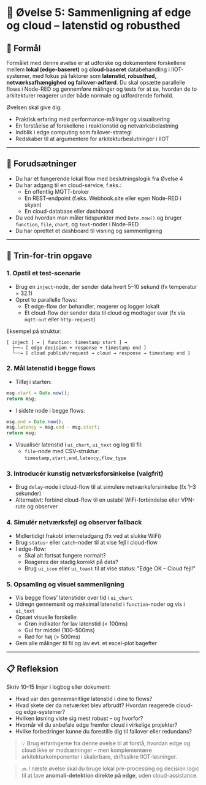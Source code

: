 # 🧪 Øvelse 5: Sammenligning af edge og cloud – latenstid og robusthed

## 🎯 Formål
Formålet med denne øvelse er at udforske og dokumentere forskellene mellem **lokal (edge-baseret)** og **cloud-baseret** databehandling i IIOT-systemer, med fokus på faktorer som **latenstid, robusthed, netværksafhængighed og failover-adfærd**. Du skal opsætte parallelle flows i Node-RED og gennemføre målinger og tests for at se, hvordan de to arkitekturer reagerer under både normale og udfordrende forhold.

Øvelsen skal give dig:
- Praktisk erfaring med performance-målinger og visualisering
- En forståelse af forskellene i reaktionstid og netværksbelastning
- Indblik i edge computing som failover-strategi
- Redskaber til at argumentere for arkitekturbeslutninger i IIOT

---

## 🧰 Forudsætninger
- Du har et fungerende lokal flow med beslutningslogik fra Øvelse 4
- Du har adgang til en cloud-service, f.eks.:
  - En offentlig MQTT-broker
  - En REST-endpoint (f.eks. Webhook.site eller egen Node-RED i skyen)
  - En cloud-database eller dashboard
- Du ved hvordan man måler tidspunkter med `Date.now()` og bruger `function`, `file`, `chart`, og `text`-noder i Node-RED
- Du har oprettet et dashboard til visning og sammenligning

---

## 🧩 Trin-for-trin opgave

### 1. Opstil et test-scenarie
- Brug en `inject`-node, der sender data hvert 5–10 sekund (fx temperatur = 32.1)
- Opret to parallelle flows:
  - Et edge-flow der behandler, reagerer og logger lokalt
  - Et cloud-flow der sender data til cloud og modtager svar (fx via `mqtt-out` eller `http-request`)

Eksempel på struktur:
```plaintext
[ inject ] → [ function: timestamp start ] →
  ├──→ [ edge decision + response + timestamp end ]
  └──→ [ cloud publish/request → cloud → response → timestamp end ]
```

### 2. Mål latenstid i begge flows
- Tilføj i starten:
```javascript
msg.start = Date.now();
return msg;
```
- I sidste node i begge flows:
```javascript
msg.end = Date.now();
msg.latency = msg.end - msg.start;
return msg;
```
- Visualisér latenstid i `ui_chart`, `ui_text` og log til fil:
  - `file`-node med CSV-struktur: `timestamp,start,end,latency,flow_type`

### 3. Introducér kunstig netværksforsinkelse (valgfrit)
- Brug `delay`-node i cloud-flow til at simulere netværksforsinkelse (fx 1–3 sekunder)
- Alternativt: forbind cloud-flow til en ustabil WiFi-forbindelse eller VPN-rute og observer

### 4. Simulér netværksfejl og observer fallback
- Midlertidigt frakobl internetadgang (fx ved at slukke WiFi)
- Brug `status`- eller `catch`-noder til at vise fejl i cloud-flow
- I edge-flow:
  - Skal alt fortsat fungere normalt?
  - Reageres der stadig korrekt på data?
  - Brug `ui_icon` eller `ui_toast` til at vise status: "Edge OK – Cloud fejl!"

### 5. Opsamling og visuel sammenligning
- Vis begge flows’ latenstider over tid i `ui_chart`
- Udregn gennemsnit og maksimal latenstid i `function`-noder og vis i `ui_text`
- Opsæt visuelle forskelle:
  - Grøn indikator for lav latenstid (< 100ms)
  - Gul for middel (100–500ms)
  - Rød for høj (> 500ms)
- Gem alle målinger til fil og lav evt. et excel-plot bagefter

---

## 📋 Refleksion
Skriv 10–15 linjer i logbog eller dokument:
- Hvad var den gennemsnitlige latenstid i dine to flows?
- Hvad skete der da netværket blev afbrudt? Hvordan reagerede cloud- og edge-systemer?
- Hvilken løsning viste sig mest robust – og hvorfor?
- Hvornår vil du anbefale edge fremfor cloud i virkelige projekter?
- Hvilke forbedringer kunne du forestille dig til failover eller redundans?

> 💡 Brug erfaringerne fra denne øvelse til at forstå, hvordan edge og cloud ikke er modsætninger – men komplementære arkitekturkomponenter i skalerbare, driftssikre IIOT-løsninger.

> 🔜 I næste øvelse skal du bruge lokal pre-processing og decision logic til at lave **anomali-detektion direkte på edge**, uden cloud-assistance.

